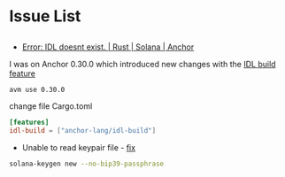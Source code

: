 # Issue List

## 

- [Error: IDL doesnt exist. | Rust | Solana | Anchor](https://stackoverflow.com/questions/78137225/error-idl-doesnt-exist-rust-solana-anchor)

I was on Anchor 0.30.0 which introduced new changes with the [IDL build feature](https://www.anchor-lang.com/release-notes/0.30.0#idl-build-feature)

```bash
avm use 0.30.0
```

change file Cargo.toml

```toml
[features]
idl-build = ["anchor-lang/idl-build"]
```

- Unable to read keypair file - [fix](https://www.soldev.app/course/local-setup)

```bash
solana-keygen new --no-bip39-passphrase
```
